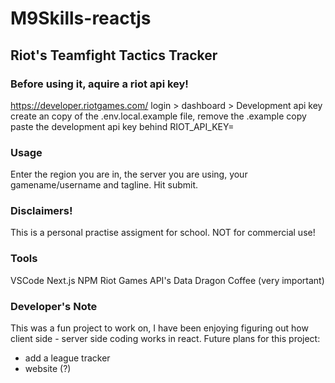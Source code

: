 # M9Skills-reactjs

## Riot's Teamfight Tactics Tracker

### Before using it, aquire a riot api key!
https://developer.riotgames.com/
login > dashboard > Development api key
create an copy of the .env.local.example file, remove the .example copy paste the development api key behind RIOT_API_KEY=

### Usage
Enter the region you are in, the server you are using, your gamename/username and tagline. Hit submit.

### Disclaimers!
This is a personal practise assigment for school.
NOT for commercial use!

### Tools
VSCode
Next.js
NPM
Riot Games API's
Data Dragon
Coffee (very important)

### Developer's Note
This was a fun project to work on, I have been enjoying figuring out how client side - server side coding works in react.
Future plans for this project:
- add a league tracker
- website (?)